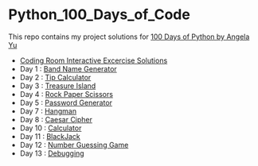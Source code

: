 # Python_100_Days_of_Code
This repo contains my project solutions for [100 Days of Python by Angela Yu](https://100daysofpython.dev/)
- [Coding Room Interactive Excercise Solutions](https://github.com/itsmohitj/Python_100_Days_of_Code/tree/main/CodingRooms%20Interactive%20Coding%20Exercise)
- Day 1 : [Band Name Generator](https://github.com/itsmohitj/Python_100_Days_of_Code/tree/main/Day_1_Band_Name_Generator)
- Day 2 : [Tip Calculator](https://github.com/itsmohitj/Python_100_Days_of_Code/tree/main/Day_2_Tip_Calculator)
- Day 3 : [Treasure Island](https://github.com/itsmohitj/Python_100_Days_of_Code/tree/main/Day_3_Treasure_Island)
- Day 4 : [Rock Paper Scissors](https://github.com/itsmohitj/Python_100_Days_of_Code/tree/main/Day_4_Rock_Paper_Scissors)
- Day 5 : [Password Generator](https://github.com/itsmohitj/Python_100_Days_of_Code/tree/main/Day_5_Password_Generator)
- Day 7 : [Hangman](https://github.com/itsmohitj/Python_100_Days_of_Code/tree/main/Day_7_Hangman)
- Day 8 : [Caesar Cipher](https://github.com/itsmohitj/Python_100_Days_of_Code/tree/main/Day_8_Caesar_Cipher)
- Day 10 : [Calculator](https://github.com/itsmohitj/Python_100_Days_of_Code/tree/main/Day_10_Calculator)
- Day 11 : [BlackJack](https://github.com/itsmohitj/Python_100_Days_of_Code/tree/main/Day_11_BlackJack)
- Day 12 : [Number Guessing Game](https://github.com/itsmohitj/Python_100_Days_of_Code/tree/main/Day_12_Number_Guessing_Game)
- Day 13 : [Debugging](https://github.com/itsmohitj/Python_100_Days_of_Code/tree/main/Day_13_Debugging)